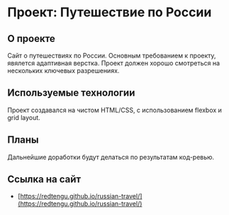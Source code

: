 # Проект: Путешествие по России

## О проекте ##

Сайт о путешествиях по России. Основным требованием к проекту, явялется адаптивная верстка. Проект должен хорошо смотреться на нескольких ключевых разрешениях.

## Используемые технологии ##
Проект создавался на чистом HTML/CSS, с использованием flexbox и grid layout.

## Планы ##

Дальнейшие доработки будут делаться по результатам код-ревью.

## Ссылка на сайт ##

* [https://redtengu.github.io/russian-travel/](https://redtengu.github.io/russian-travel/)
